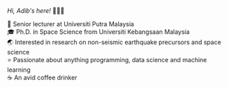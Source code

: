 _Hi, Adib's here!_ 👨🏼‍💻

💼 Senior lecturer at Universiti Putra Malaysia\
🎓 Ph.D. in Space Science from Universiti Kebangsaan Malaysia\
🌏 Interested in research on non-seismic earthquake precursors and space science\
⭐ Passionate about anything programming, data science and machine learning\
☕ An avid coffee drinker
